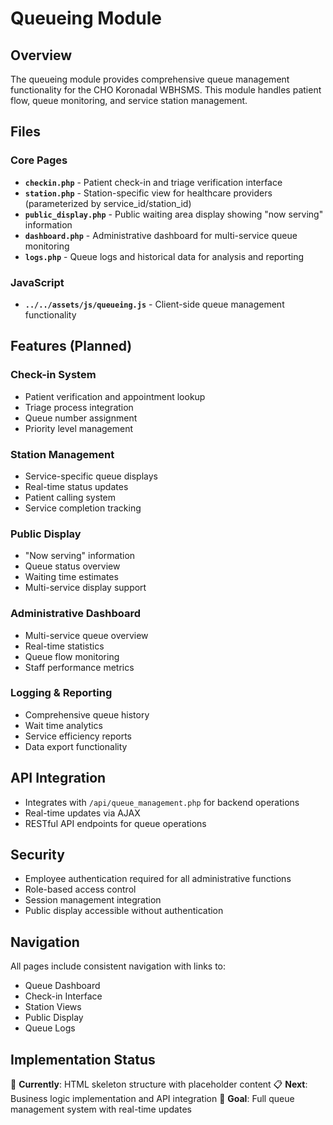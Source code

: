# Queueing Module

## Overview
The queueing module provides comprehensive queue management functionality for the CHO Koronadal WBHSMS. This module handles patient flow, queue monitoring, and service station management.

## Files

### Core Pages
- **`checkin.php`** - Patient check-in and triage verification interface
- **`station.php`** - Station-specific view for healthcare providers (parameterized by service_id/station_id)
- **`public_display.php`** - Public waiting area display showing "now serving" information
- **`dashboard.php`** - Administrative dashboard for multi-service queue monitoring
- **`logs.php`** - Queue logs and historical data for analysis and reporting

### JavaScript
- **`../../assets/js/queueing.js`** - Client-side queue management functionality

## Features (Planned)

### Check-in System
- Patient verification and appointment lookup
- Triage process integration
- Queue number assignment
- Priority level management

### Station Management
- Service-specific queue displays
- Real-time status updates
- Patient calling system
- Service completion tracking

### Public Display
- "Now serving" information
- Queue status overview
- Waiting time estimates
- Multi-service display support

### Administrative Dashboard
- Multi-service queue overview
- Real-time statistics
- Queue flow monitoring
- Staff performance metrics

### Logging & Reporting
- Comprehensive queue history
- Wait time analytics
- Service efficiency reports
- Data export functionality

## API Integration
- Integrates with `/api/queue_management.php` for backend operations
- Real-time updates via AJAX
- RESTful API endpoints for queue operations

## Security
- Employee authentication required for all administrative functions
- Role-based access control
- Session management integration
- Public display accessible without authentication

## Navigation
All pages include consistent navigation with links to:
- Queue Dashboard
- Check-in Interface
- Station Views
- Public Display
- Queue Logs

## Implementation Status
🚧 **Currently**: HTML skeleton structure with placeholder content
📋 **Next**: Business logic implementation and API integration
🎯 **Goal**: Full queue management system with real-time updates